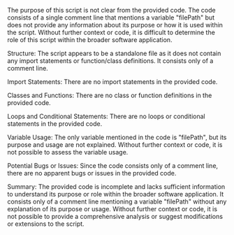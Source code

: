 The purpose of this script is not clear from the provided code. The code consists of a single comment line that mentions a variable "filePath" but does not provide any information about its purpose or how it is used within the script. Without further context or code, it is difficult to determine the role of this script within the broader software application.

Structure:
The script appears to be a standalone file as it does not contain any import statements or function/class definitions. It consists only of a comment line.

Import Statements:
There are no import statements in the provided code.

Classes and Functions:
There are no class or function definitions in the provided code.

Loops and Conditional Statements:
There are no loops or conditional statements in the provided code.

Variable Usage:
The only variable mentioned in the code is "filePath", but its purpose and usage are not explained. Without further context or code, it is not possible to assess the variable usage.

Potential Bugs or Issues:
Since the code consists only of a comment line, there are no apparent bugs or issues in the provided code.

Summary:
The provided code is incomplete and lacks sufficient information to understand its purpose or role within the broader software application. It consists only of a comment line mentioning a variable "filePath" without any explanation of its purpose or usage. Without further context or code, it is not possible to provide a comprehensive analysis or suggest modifications or extensions to the script.
